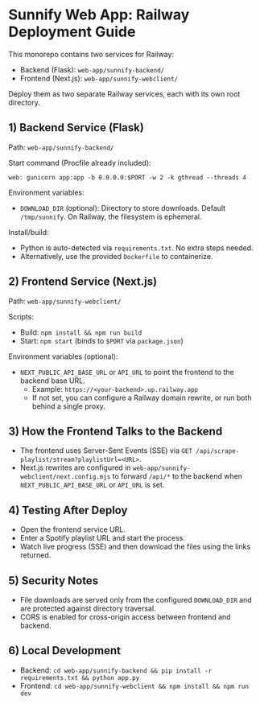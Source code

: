 # Sunnify Web App: Railway Deployment Guide

This monorepo contains two services for Railway:

- Backend (Flask): `web-app/sunnify-backend/`
- Frontend (Next.js): `web-app/sunnify-webclient/`

Deploy them as two separate Railway services, each with its own root directory.

## 1) Backend Service (Flask)

Path: `web-app/sunnify-backend/`

Start command (Procfile already included):

```
web: gunicorn app:app -b 0.0.0.0:$PORT -w 2 -k gthread --threads 4
```

Environment variables:

- `DOWNLOAD_DIR` (optional): Directory to store downloads. Default `/tmp/sunnify`. On Railway, the filesystem is ephemeral.

Install/build:

- Python is auto-detected via `requirements.txt`. No extra steps needed.
- Alternatively, use the provided `Dockerfile` to containerize.

## 2) Frontend Service (Next.js)

Path: `web-app/sunnify-webclient/`

Scripts:

- Build: `npm install && npm run build`
- Start: `npm start` (binds to `$PORT` via `package.json`)

Environment variables (optional):

- `NEXT_PUBLIC_API_BASE_URL` or `API_URL` to point the frontend to the backend base URL.
  - Example: `https://<your-backend>.up.railway.app`
  - If not set, you can configure a Railway domain rewrite, or run both behind a single proxy.

## 3) How the Frontend Talks to the Backend

- The frontend uses Server-Sent Events (SSE) via `GET /api/scrape-playlist/stream?playlistUrl=<URL>`.
- Next.js rewrites are configured in `web-app/sunnify-webclient/next.config.mjs` to forward `/api/*` to the backend when `NEXT_PUBLIC_API_BASE_URL` or `API_URL` is set.

## 4) Testing After Deploy

- Open the frontend service URL.
- Enter a Spotify playlist URL and start the process.
- Watch live progress (SSE) and then download the files using the links returned.

## 5) Security Notes

- File downloads are served only from the configured `DOWNLOAD_DIR` and are protected against directory traversal.
- CORS is enabled for cross-origin access between frontend and backend.

## 6) Local Development

- Backend: `cd web-app/sunnify-backend && pip install -r requirements.txt && python app.py`
- Frontend: `cd web-app/sunnify-webclient && npm install && npm run dev`

